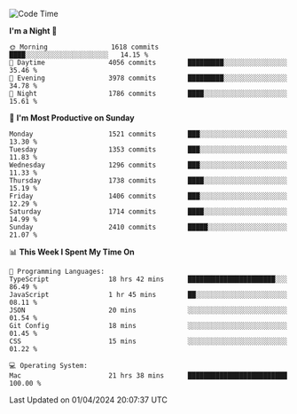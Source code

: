 <!--START_SECTION:waka-->
![Code Time](http://img.shields.io/badge/Code%20Time-3%2C846%20hrs%2016%20mins-blue)

**I'm a Night 🦉** 

```text
🌞 Morning                1618 commits        ████░░░░░░░░░░░░░░░░░░░░░   14.15 % 
🌆 Daytime                4056 commits        █████████░░░░░░░░░░░░░░░░   35.46 % 
🌃 Evening                3978 commits        █████████░░░░░░░░░░░░░░░░   34.78 % 
🌙 Night                  1786 commits        ████░░░░░░░░░░░░░░░░░░░░░   15.61 % 
```
📅 **I'm Most Productive on Sunday** 

```text
Monday                   1521 commits        ███░░░░░░░░░░░░░░░░░░░░░░   13.30 % 
Tuesday                  1353 commits        ███░░░░░░░░░░░░░░░░░░░░░░   11.83 % 
Wednesday                1296 commits        ███░░░░░░░░░░░░░░░░░░░░░░   11.33 % 
Thursday                 1738 commits        ████░░░░░░░░░░░░░░░░░░░░░   15.19 % 
Friday                   1406 commits        ███░░░░░░░░░░░░░░░░░░░░░░   12.29 % 
Saturday                 1714 commits        ████░░░░░░░░░░░░░░░░░░░░░   14.99 % 
Sunday                   2410 commits        █████░░░░░░░░░░░░░░░░░░░░   21.07 % 
```


📊 **This Week I Spent My Time On** 

```text
💬 Programming Languages: 
TypeScript               18 hrs 42 mins      ██████████████████████░░░   86.49 % 
JavaScript               1 hr 45 mins        ██░░░░░░░░░░░░░░░░░░░░░░░   08.11 % 
JSON                     20 mins             ░░░░░░░░░░░░░░░░░░░░░░░░░   01.54 % 
Git Config               18 mins             ░░░░░░░░░░░░░░░░░░░░░░░░░   01.45 % 
CSS                      15 mins             ░░░░░░░░░░░░░░░░░░░░░░░░░   01.22 % 

💻 Operating System: 
Mac                      21 hrs 38 mins      █████████████████████████   100.00 % 
```


 Last Updated on 01/04/2024 20:07:37 UTC
<!--END_SECTION:waka-->
